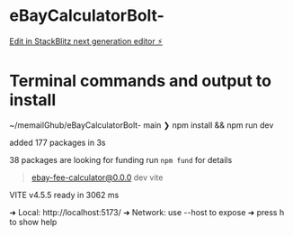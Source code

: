 # eBayCalculatorBolt-

[Edit in StackBlitz next generation editor ⚡️](https://stackblitz.com/~/github.com/memailGhub/eBayCalculatorBolt-)


# Terminal commands and output to install
~/memailGhub/eBayCalculatorBolt- main
❯ npm install && npm run dev

added 177 packages in 3s

38 packages are looking for funding
  run `npm fund` for details

> ebay-fee-calculator@0.0.0 dev
> vite


  VITE v4.5.5  ready in 3062 ms

  ➜  Local:   http://localhost:5173/
  ➜  Network: use --host to expose
  ➜  press h to show help
 
